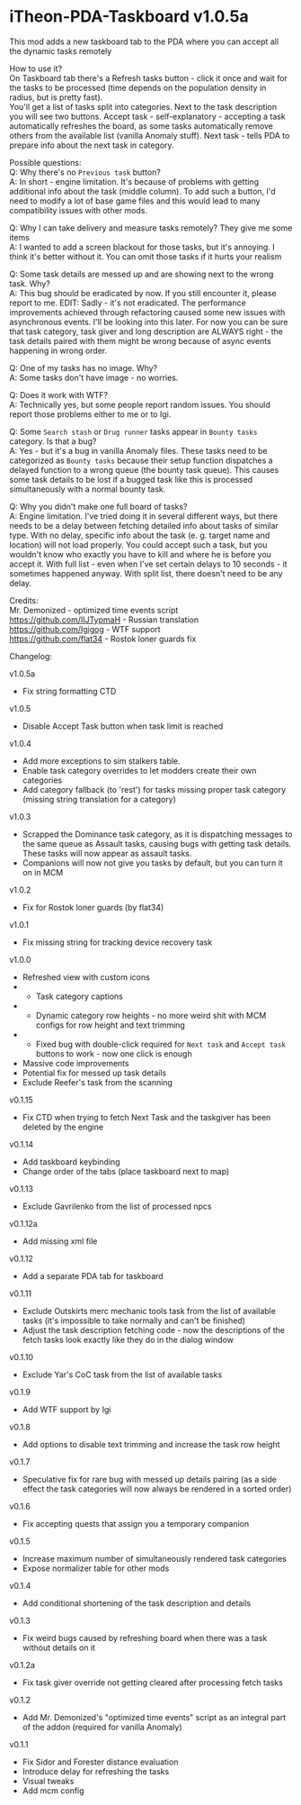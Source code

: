 # iTheon-PDA-Taskboard v1.0.5a

This mod adds a new taskboard tab to the PDA where you can accept all the dynamic tasks remotely

How to use it? <br>
On Taskboard tab there's a Refresh tasks button - click it once and wait for the tasks to be processed (time depends on the population density in radius, but is pretty fast). <br>
You'll get a list of tasks split into categories. Next to the task description you will see two buttons. Accept task - self-explanatory - accepting a task automatically refreshes the board, as some tasks automatically remove others from the available list (vanilla Anomaly stuff). Next task - tells PDA to prepare info about the next task in category.


Possible questions: <br>
Q: Why there's no `Previous task` button? <br>
A: In short - engine limitation. It's because of problems with getting additional info about the task (middle column). To add such a button, I'd need to modify a lot of base game files and this would lead to many compatibility issues with other mods.

Q: Why I can take delivery and measure tasks remotely? They give me some items <br>
A: I wanted to add a screen blackout for those tasks, but it's annoying. I think it's better without it. You can omit those tasks if it hurts your realism

Q: Some task details are messed up and are showing next to the wrong task. Why? <br>
A: This bug should be eradicated by now. If you still encounter it, please report to me. EDIT: Sadly - it's not eradicated. The performance improvements achieved through refactoring caused some new issues with asynchronous events. I'll be looking into this later. For now you can be sure that task category, task giver and long description are ALWAYS right - the task details paired with them might be wrong because of async events happening in wrong order.

Q: One of my tasks has no image. Why? <br>
A: Some tasks don't have image - no worries.

Q: Does it work with WTF? <br>
A: Technically yes, but some people report random issues. You should report those problems either to me or to Igi.

Q: Some `Search stash` or `Drug runner` tasks appear in `Bounty tasks` category. Is that a bug? <br>
A: Yes - but it's a bug in vanilla Anomaly files. These tasks need to be categorized as `Bounty tasks` because their setup function dispatches a delayed function to a wrong queue (the bounty task queue). This causes some task details to be lost if a bugged task like this is processed simultaneously with a normal bounty task.

Q: Why you didn't make one full board of tasks? <br>
A: Engine limitation. I've tried doing it in several different ways, but there needs to be a delay between fetching detailed info about tasks of similar type. With no delay, specific info about the task (e. g. target name and location) will not load properly. You could accept such a task, but you wouldn't know who exactly you have to kill and where he is before you accept it. With full list - even when I've set certain delays to 10 seconds - it sometimes happened anyway. With split list, there doesn't need to be any delay.

Credits:<br>
Mr. Demonized - optimized time events script<br>
https://github.com/IIJTypmaH - Russian translation<br>
https://github.com/Igigog - WTF support<br>
https://github.com/flat34 - Rostok loner guards fix

Changelog:

v1.0.5a
- Fix string formatting CTD

v1.0.5
- Disable Accept Task button when task limit is reached

v1.0.4
- Add more exceptions to sim stalkers table.
- Enable task category overrides to let modders create their own categories
- Add category fallback (to 'rest') for tasks missing proper task category (missing string translation for a category)

v1.0.3
- Scrapped the Dominance task category, as it is dispatching messages to the same queue as Assault tasks, causing bugs with getting task details. These tasks will now appear as assault tasks.
- Companions will now not give you tasks by default, but you can turn it on in MCM

v1.0.2
- Fix for Rostok loner guards (by flat34)

v1.0.1
- Fix missing string for tracking device recovery task

v1.0.0
- Refreshed view with custom icons<br>
- * Task category captions<br>
- * Dynamic category row heights - no more weird shit with MCM configs for row height and text trimming<br>
- * Fixed bug with double-click required for `Next task` and `Accept task` buttons to work - now one click is enough<br>
- Massive code improvements
- Potential fix for messed up task details
- Exclude Reefer's task from the scanning

v0.1.15
- Fix CTD when trying to fetch Next Task and the taskgiver has been deleted by the engine

v0.1.14
- Add taskboard keybinding
- Change order of the tabs (place taskboard next to map)

v0.1.13
- Exclude Gavrilenko from the list of processed npcs

v0.1.12a
- Add missing xml file

v0.1.12
- Add a separate PDA tab for taskboard

v0.1.11
- Exclude Outskirts merc mechanic tools task from the list of available tasks (it's impossible to take normally and can't be finished)
- Adjust the task description fetching code - now the descriptions of the fetch tasks look exactly like they do in the dialog window

v0.1.10
- Exclude Yar's CoC task from the list of available tasks

v0.1.9
- Add WTF support by Igi

v0.1.8
- Add options to disable text trimming and increase the task row height

v0.1.7
- Speculative fix for rare bug with messed up details pairing (as a side effect the task categories will now always be rendered in a sorted order)

v0.1.6
- Fix accepting quests that assign you a temporary companion

v0.1.5
- Increase maximum number of simultaneously rendered task categories
- Expose normalizer table for other mods

v0.1.4
- Add conditional shortening of the task description and details

v0.1.3
- Fix weird bugs caused by refreshing board when there was a task without details on it

v0.1.2a
- Fix task giver override not getting cleared after processing fetch tasks

v0.1.2
- Add Mr. Demonized's "optimized time events" script as an integral part of the addon (required for vanilla Anomaly)

v0.1.1
- Fix Sidor and Forester distance evaluation<br>
- Introduce delay for refreshing the tasks<br>
- Visual tweaks<br>
- Add mcm config
